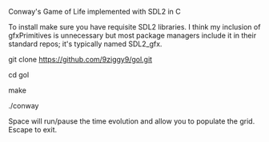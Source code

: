 Conway's Game of Life implemented with SDL2 in C

To install make sure you have requisite SDL2 libraries. I think my inclusion of gfxPrimitives is unnecessary but most package managers include it in their standard repos; it's typically named SDL2_gfx.

git clone https://github.com/9ziggy9/gol.git

cd gol

make

./conway

Space will run/pause the time evolution and allow you to populate the grid. Escape to exit.
